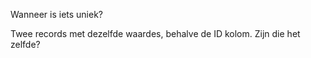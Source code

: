 Wanneer is iets uniek?

  

Twee records met dezelfde waardes, behalve de ID kolom. Zijn die het zelfde?